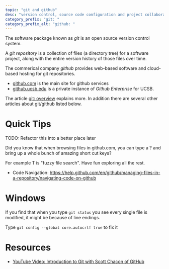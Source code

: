 ```yaml
---
topic: "git and github"
desc: "version control, source code configuration and project collaboration tools"
category_prefix: "git: "
category_prefix_alt: "github: "
---
```


The software package known as *git* is an open source version control system.  

A *git repository* is a collection of files (a directory tree) for a software project, along with the entire version history of those files over time.

The commerical company *github* provides web-based software and cloud-based hosting for git repositories.
* [github.com](https://github.com) is the main site for github services
* [github.ucsb.edu](https://github.ucsb.edu) is a private instance of *Github Enterprise* for UCSB.

The article [git: overview](/topics/git_overview/) explains more.  In addition there are several other articles about git/github listed below.

# Quick Tips

TODO: Refactor this into a better place later

Did you know that when browsing files in github.com, you can type a ? and bring up a whole bunch of amazing short cut keys?

For example T is "fuzzy file search".  Have fun exploring all the rest.

* Code Navigation: <https://help.github.com/en/github/managing-files-in-a-repository/navigating-code-on-github>

# Windows

If you find that when you type `git status` you see every single file is modified, it might be because of line endings.

Type `git config --global core.autocrlf true` to fix it

# Resources

* [YouTube Video: Introduction to Git with Scott Chacon of GitHub](https://www.youtube.com/watch?reload=9&v=ZDR433b0HJY)
